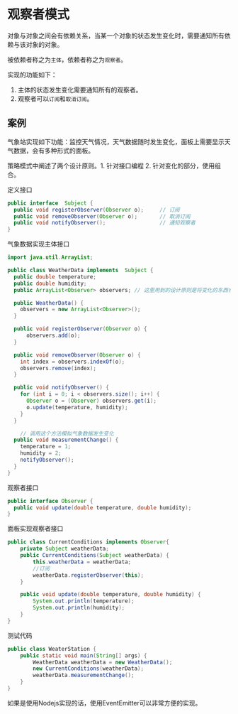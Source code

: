 # 观察者模式

对象与对象之间会有依赖关系，当某一个对象的状态发生变化时，需要通知所有依赖与该对象的对象。

被依赖者称之为``主体``，依赖者称之为``观察者``。

实现的功能如下：

1. 主体的状态发生变化需要通知所有的观察者。
2. 观察者可以``订阅``和``取消订阅``。

## 案例

气象站实现如下功能：监控天气情况，天气数据随时发生变化，面板上需要显示天气数据，会有多种形式的面板。

策略模式中阐述了两个设计原则。1. 针对接口编程 2. 针对变化的部分，使用组合。

定义接口

```java
public interface  Subject {
  public void registerObserver(Observer o);     // 订阅
  public void removeObserver(Observer o);       // 取消订阅
  public void notifyObserver();                 // 通知观察者
}
```

气象数据实现主体接口

```java
import java.util.ArrayList;

public class WeatherData implements  Subject {
  public double temperature;
  public double humidity;
  public ArrayList<Observer> observers; // 这里用到的设计原则是将变化的东西归类，使用组合原则。

  public WeatherData() {
    observers = new ArrayList<Observer>();
  }

  public void registerObserver(Observer o) {
      observers.add(o);
  }

  public void removeObserver(Observer o) {
    int index = observers.indexOf(o);
    observers.remove(index);
  }

  public void notifyObserver() {
    for (int i = 0; i < observers.size(); i++) {
      Observer o = (Observer) observers.get(i);
      o.update(temperature, humidity);
    }
  }

    // 调用这个方法模拟气象数据发生变化
  public void measurementChange() {
    temperature = 1;
    humidity = 2;
    notifyObserver();
  }
}
```

观察者接口

```java
public interface Observer {
  public void update(double temperature, double humidity);
}
```

面板实现观察者接口

```java
public class CurrentConditions implements Observer{
    private Subject weatherData;
    public CurrentConditions(Subject weatherData) {
        this.weatherData = weatherData;
        //订阅
        weatherData.registerObserver(this);
    }

    public void update(double temperature, double humidity) {
        System.out.println(temperature);
        System.out.println(humidity);
    }
}
```

测试代码

```java
public class WeaterStation {
    public static void main(String[] args) {
        WeatherData weatherData = new WeatherData();
        new CurrentConditions(weatherData);
        weatherData.measurementChange();
    }
}
```

如果是使用Nodejs实现的话，使用EventEmitter可以非常方便的实现。
